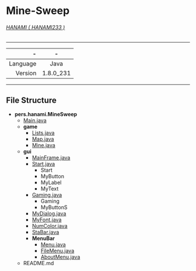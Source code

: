 # Mine-Sweep
###### [HANAMI ( HANAMI233 )](https://www.github.com/HANAMI233)

***

-|-
---:|:---:
Language|Java
Version|1.8.0_231

***
## File Structure
- **pers.hanami.MineSweep**
    - [Main.java](src/pers/hanami/MineSweep/Main.java)
    - **game**
        - [Lists.java](src/pers/hanami/MineSweep/game/Lists.java)
        - [Map.java](src/pers/hanami/MineSweep/game/Map.java)
        - [Mine.java](src/pers/hanami/MineSweep/game/Mine.java)
    - **gui**
        - [MainFrame.java](src/pers/hanami/MineSweep/gui/MainFrame.java)
        - [Start.java](src/pers/hanami/MineSweep/gui/Start.java)
            - Start
            - MyButton
            - MyLabel
            - MyText
        - [Gaming.java](src/pers/hanami/MineSweep/gui/Gaming.java)
            - Gaming
            - MyButtonS
        - [MyDialog.java](src/pers/hanami/MineSweep/gui/MyDialog.java)
        - [MyFont.java](src/pers/hanami/MineSweep/gui/MyFont.java)
        - [NumColor.java](src/pers/hanami/MineSweep/gui/NumColor.java)
        - [StaBar.java](src/pers/hanami/MineSweep/gui/StaBar.java)
        - **MenuBar**
            - [Menu.java](src/pers/hanami/MineSweep/gui/MenuBar/Menu.java)
            - [FileMenu.java](src/pers/hanami/MineSweep/gui/MenuBar/FileMenu.java)
            - [AboutMenu.java](src/pers/hanami/MineSweep/gui/MenuBar/AboutFile.java)
    - README.md
    
